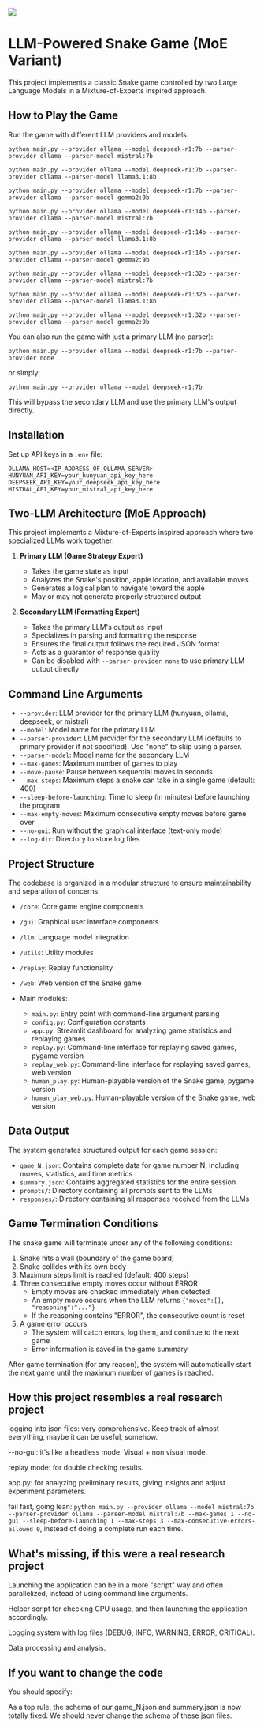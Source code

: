 ![](./img/a.jpg)


# LLM-Powered Snake Game (MoE Variant)

This project implements a classic Snake game controlled by two Large Language Models in a Mixture-of-Experts inspired approach.

## How to Play the Game

Run the game with different LLM providers and models:

```
python main.py --provider ollama --model deepseek-r1:7b --parser-provider ollama --parser-model mistral:7b

python main.py --provider ollama --model deepseek-r1:7b --parser-provider ollama --parser-model llama3.1:8b

python main.py --provider ollama --model deepseek-r1:7b --parser-provider ollama --parser-model gemma2:9b

python main.py --provider ollama --model deepseek-r1:14b --parser-provider ollama --parser-model mistral:7b

python main.py --provider ollama --model deepseek-r1:14b --parser-provider ollama --parser-model llama3.1:8b

python main.py --provider ollama --model deepseek-r1:14b --parser-provider ollama --parser-model gemma2:9b

python main.py --provider ollama --model deepseek-r1:32b --parser-provider ollama --parser-model mistral:7b

python main.py --provider ollama --model deepseek-r1:32b --parser-provider ollama --parser-model llama3.1:8b

python main.py --provider ollama --model deepseek-r1:32b --parser-provider ollama --parser-model gemma2:9b
```

You can also run the game with just a primary LLM (no parser):

```
python main.py --provider ollama --model deepseek-r1:7b --parser-provider none
```

or simply:

```
python main.py --provider ollama --model deepseek-r1:7b
```

This will bypass the secondary LLM and use the primary LLM's output directly.

## Installation

Set up API keys in a `.env` file:

```
OLLAMA_HOST=<IP_ADDRESS_OF_OLLAMA_SERVER>
HUNYUAN_API_KEY=your_hunyuan_api_key_here
DEEPSEEK_API_KEY=your_deepseek_api_key_here
MISTRAL_API_KEY=your_mistral_api_key_here
```


## Two-LLM Architecture (MoE Approach)

This project implements a Mixture-of-Experts inspired approach where two specialized LLMs work together:

1. **Primary LLM (Game Strategy Expert)**
   - Takes the game state as input
   - Analyzes the Snake's position, apple location, and available moves
   - Generates a logical plan to navigate toward the apple
   - May or may not generate properly structured output

2. **Secondary LLM (Formatting Expert)**
   - Takes the primary LLM's output as input
   - Specializes in parsing and formatting the response
   - Ensures the final output follows the required JSON format
   - Acts as a guarantor of response quality
   - Can be disabled with `--parser-provider none` to use primary LLM output directly

## Command Line Arguments

- `--provider`: LLM provider for the primary LLM (hunyuan, ollama, deepseek, or mistral)
- `--model`: Model name for the primary LLM
- `--parser-provider`: LLM provider for the secondary LLM (defaults to primary provider if not specified). Use "none" to skip using a parser.
- `--parser-model`: Model name for the secondary LLM
- `--max-games`: Maximum number of games to play
- `--move-pause`: Pause between sequential moves in seconds
- `--max-steps`: Maximum steps a snake can take in a single game (default: 400)
- `--sleep-before-launching`: Time to sleep (in minutes) before launching the program
- `--max-empty-moves`: Maximum consecutive empty moves before game over
- `--no-gui`: Run without the graphical interface (text-only mode)
- `--log-dir`: Directory to store log files

## Project Structure

The codebase is organized in a modular structure to ensure maintainability and separation of concerns:

- `/core`: Core game engine components
- `/gui`: Graphical user interface components
- `/llm`: Language model integration  
- `/utils`: Utility modules  
- `/replay`: Replay functionality
- `/web`: Web version of the Snake game
  
- Main modules:
  - `main.py`: Entry point with command-line argument parsing
  - `config.py`: Configuration constants
  - `app.py`: Streamlit dashboard for analyzing game statistics and replaying games
  - `replay.py`: Command-line interface for replaying saved games, pygame version
  - `replay_web.py`: Command-line interface for replaying saved games, web version
  - `human_play.py`: Human-playable version of the Snake game, pygame version
  - `human_play_web.py`: Human-playable version of the Snake game, web version

## Data Output

The system generates structured output for each game session:

- `game_N.json`: Contains complete data for game number N, including moves, statistics, and time metrics
- `summary.json`: Contains aggregated statistics for the entire session
- `prompts/`: Directory containing all prompts sent to the LLMs
- `responses/`: Directory containing all responses received from the LLMs

## Game Termination Conditions

The snake game will terminate under any of the following conditions:
1. Snake hits a wall (boundary of the game board)
2. Snake collides with its own body
3. Maximum steps limit is reached (default: 400 steps)
4. Three consecutive empty moves occur without ERROR
   - Empty moves are checked immediately when detected
   - An empty move occurs when the LLM returns `{"moves":[], "reasoning":"..."}`
   - If the reasoning contains "ERROR", the consecutive count is reset
5. A game error occurs
   - The system will catch errors, log them, and continue to the next game
   - Error information is saved in the game summary

After game termination (for any reason), the system will automatically start the next game until the maximum number of games is reached.


## How this project resembles a real research project

logging into json files: very comprehensive. Keep track of almost everything, maybe it can be useful, somehow.

--no-gui: it's like a headless mode. Visual + non visual mode.

replay mode: for double checking results.

app.py: for analyzing preliminary results, giving insights and adjust experiment parameters.

fail fast, going lean: ```python main.py --provider ollama --model mistral:7b --parser-provider ollama --parser-model mistral:7b --max-games 1 --no-gui --sleep-before-launching 1 --max-steps 3 --max-consecutive-errors-allowed 0```, instead of doing a complete run each time.


## What's missing, if this were a real research project

Launching the application can be in a more "script" way and often parallelized, instead of using command line arguments. 

Helper script for checking GPU usage, and then launching the application accordingly. 

Logging system with log files (DEBUG, INFO, WARNING, ERROR, CRITICAL).

Data processing and analysis.


## If you want to change the code

You should specify:

As a top rule, the schema of our game_N.json and summary.json is now totally fixed. We should never change the schema of these json files.








